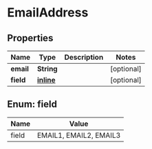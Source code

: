 
# EmailAddress

## Properties
Name | Type | Description | Notes
------------ | ------------- | ------------- | -------------
**email** | **String** |  |  [optional]
**field** | [**inline**](#FieldEnum) |  |  [optional]


<a name="FieldEnum"></a>
## Enum: field
Name | Value
---- | -----
field | EMAIL1, EMAIL2, EMAIL3




